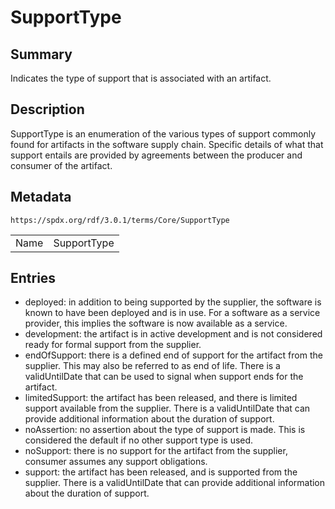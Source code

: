 <!-- Automatically generated by spec-parser v2.5.0 on 2024-08-10T18:46:28.607668+00:00 -->
<!-- SPDX-License-Identifier: Community-Spec-1.0 -->

# SupportType

## Summary

Indicates the type of support that is associated with an artifact.


## Description

SupportType is an enumeration of the various types of support commonly found for artifacts in the software supply chain. Specific details of what that support entails are provided by agreements between the producer and consumer of the artifact.


## Metadata

`https://spdx.org/rdf/3.0.1/terms/Core/SupportType`


| | |
|---|---|
| Name | SupportType |




## Entries

- deployed: in addition to being supported by the supplier, the software is known to have been deployed and is in use.  For a software as a service provider, this implies the software is now available as a service.
- development: the artifact is in active development and is not considered ready for formal support from the supplier.
- endOfSupport: there is a defined end of support for the artifact from the supplier.  This may also be referred to as end of life. There is a validUntilDate that can be used to signal when support ends for the artifact.
- limitedSupport: the artifact has been released, and there is limited support available from the supplier. There is a validUntilDate that can provide additional information about the duration of support.
- noAssertion: no assertion about the type of support is made.   This is considered the default if no other support type is used.
- noSupport: there is no support for the artifact from the supplier, consumer assumes any support obligations.
- support: the artifact has been released, and is supported from the supplier.   There is a validUntilDate that can provide additional information about the duration of support.

